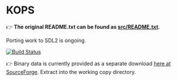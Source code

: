 KOPS
=====================

:point_right: **The original README.txt can be found as
[src/README.txt](./src/README.txt).**

Porting work to SDL2 is ongoing.

[![Build Status](https://travis-ci.org/suomipelit/kops.svg?branch=master)](https://travis-ci.org/suomipelit/kops)

:point_right: Binary data is currently provided as a separate download [here at SourceForge](https://sourceforge.net/projects/kops/files/kops/kops-initial-data/kops-data-20030415.zip/download). Extract into the working copy directory.